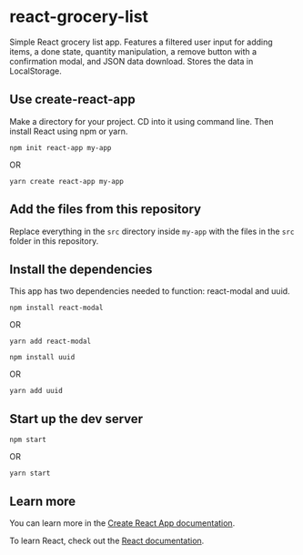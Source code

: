 # react-grocery-list
Simple React grocery list app. Features a filtered user input for adding items, a done state, quantity manipulation, a remove button with a confirmation modal, and JSON data download. Stores the data in LocalStorage.

## Use create-react-app
Make a directory for your project. CD into it using command line. Then install React using npm or yarn.

``` npm init react-app my-app ```

OR

``` yarn create react-app my-app ```

## Add the files from this repository
Replace everything in the ``src`` directory inside ``my-app`` with the files in the ``src`` folder in this repository.

## Install the dependencies
This app has two dependencies needed to function: react-modal and uuid.

``` npm install react-modal ```

OR

``` yarn add react-modal ```


``` npm install uuid ```

OR

``` yarn add uuid ```

## Start up the dev server
``` npm start ```

OR

``` yarn start ```

## Learn more
You can learn more in the [Create React App documentation](https://facebook.github.io/create-react-app/docs/getting-started).

To learn React, check out the [React documentation](https://reactjs.org/).
